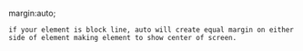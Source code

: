 margin:auto; 

    if your element is block line, auto will create equal margin on either side of element making element to show center of screen.
  
